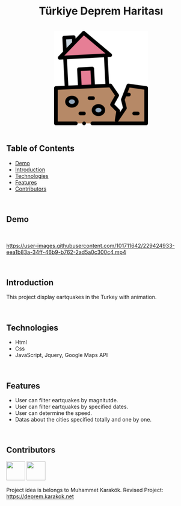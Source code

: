 <h1 align="center">Türkiye Deprem Haritası</h1> 

<br>

<div align="center">
    <img width=250 src="/assets/img/icon/favicon.png">
</div>

<br/>

## Table of Contents

- [Demo](#demo)
- [Introduction](#introduction)
- [Technologies](#technologies)
- [Features](#features)
- [Contributors](#contributors)

<br/>

## Demo

<br/>

https://user-images.githubusercontent.com/101711642/229424933-eea1b83a-34ff-46b9-b762-2ad5a0c300c4.mp4

<br/>

## Introduction
This project display eartquakes in the Turkey with animation.

<br/>

## Technologies

* Html
* Css
* JavaScript, Jquery, Google Maps API

<br/>

## Features

* User can filter eartquakes by magnitutde.
* User can filter eartquakes by specified dates.
* User can determine the speed.
* Datas about the cities specified totally and one by one.

<br/>

## Contributors

<a href="https://github.com/ahmettoguz" target="_blank"><img width=50 height=50 src="https://avatars.githubusercontent.com/u/101711642?v=4"></a> <a href="https://github.com/ngVella" target="_blank"><img width=50 height=50 src="https://avatars.githubusercontent.com/u/75096972?v=4"></a>

Project idea is belongs to Muhammet Karakök.
Revised Project: https://deprem.karakok.net


